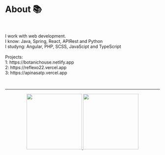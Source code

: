 <br>
<h1> About 📚 </h1>
<br>
<p>I work with web development. <br> I know: Java, Spring, React, APIRest and Python <br> I studyng: Angular, PHP, SCSS, JavaScipt and TypeScript <br><br> Projects: <br> 1: https://botanichouse.netlify.app <br> 2: https://reflexo22.vercel.app <br> 3: https://apinasatp.vercel.app </p>

<br>
<hr>
<div align="center">
  <a href="https://github.com/Cr7stian8">
  <img height="180em" src="http://github-readme-streak-stats.herokuapp.com?    user=Cr7stian8&theme=highcontrast&date_format=j%2Fn%5B%2FY%5D&sideNums=3E63FF&stroke=3651DD&ring=2656DD&dates=000000&fire=FF0000&background=FFFFFF&currStreakLabel=FF00  00&border=FFFFFF&currStreakNum=FF0000&sideLabels=000000" />
  <img height="180em" src="https://github-readme-stats.vercel.app/api/top-langs/?username=Cr7stian8&layout=compact&langs_count=7&theme=default"/>
</div>
